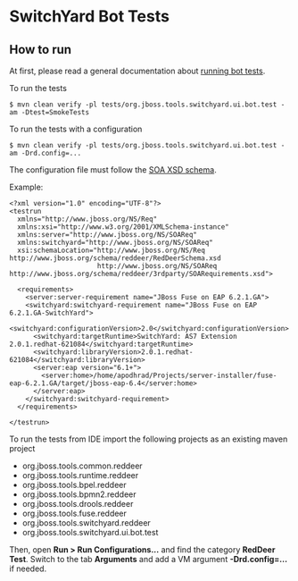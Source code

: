 # SwitchYard Bot Tests

## How to run

At first, please read a general documentation about [running bot tests](../../README.md).

To run the tests

    $ mvn clean verify -pl tests/org.jboss.tools.switchyard.ui.bot.test -am -Dtest=SmokeTests

To run the tests with a configuration

    $ mvn clean verify -pl tests/org.jboss.tools.switchyard.ui.bot.test -am -Drd.config=...

The configuration file must follow the [SOA XSD schema](http://www.jboss.org/schema/reddeer/3rdparty/SOARequirements.xsd).

Example:
```
<?xml version="1.0" encoding="UTF-8"?>
<testrun
  xmlns="http://www.jboss.org/NS/Req"
  xmlns:xsi="http://www.w3.org/2001/XMLSchema-instance"
  xmlns:server="http://www.jboss.org/NS/SOAReq"
  xmlns:switchyard="http://www.jboss.org/NS/SOAReq"
  xsi:schemaLocation="http://www.jboss.org/NS/Req	http://www.jboss.org/schema/reddeer/RedDeerSchema.xsd
                      http://www.jboss.org/NS/SOAReq	http://www.jboss.org/schema/reddeer/3rdparty/SOARequirements.xsd">

  <requirements>
    <server:server-requirement name="JBoss Fuse on EAP 6.2.1.GA">
    <switchyard:switchyard-requirement name="JBoss Fuse on EAP 6.2.1.GA-SwitchYard">
      <switchyard:configurationVersion>2.0</switchyard:configurationVersion>
      <switchyard:targetRuntime>SwitchYard: AS7 Extension 2.0.1.redhat-621084</switchyard:targetRuntime>
      <switchyard:libraryVersion>2.0.1.redhat-621084</switchyard:libraryVersion>
      <server:eap version="6.1+">
        <server:home>/home/apodhrad/Projects/server-installer/fuse-eap-6.2.1.GA/target/jboss-eap-6.4</server:home>
      </server:eap>
    </switchyard:switchyard-requirement>
  </requirements>

</testrun>
```

To run the tests from IDE import the following projects as an existing maven project
- org.jboss.tools.common.reddeer
- org.jboss.tools.runtime.reddeer
- org.jboss.tools.bpel.reddeer
- org.jboss.tools.bpmn2.reddeer
- org.jboss.tools.drools.reddeer
- org.jboss.tools.fuse.reddeer
- org.jboss.tools.switchyard.reddeer
- org.jboss.tools.switchyard.ui.bot.test

Then, open **Run > Run Configurations...** and find the category **RedDeer Test**. Switch to the tab **Arguments** and add a VM argument **-Drd.config=...** if needed.

